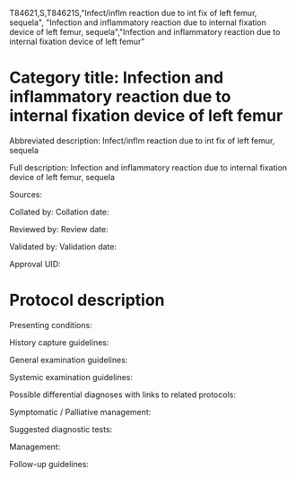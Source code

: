 T84621,S,T84621S,"Infect/inflm reaction due to int fix of left femur, sequela", "Infection and inflammatory reaction due to internal fixation device of left femur, sequela","Infection and inflammatory reaction due to internal fixation device of left femur"
# Category title: Infection and inflammatory reaction due to internal fixation device of left femur

Abbreviated description: Infect/inflm reaction due to int fix of left femur, sequela

Full description: Infection and inflammatory reaction due to internal fixation device of left femur, sequela

Sources:

Collated by:
Collation date:

Reviewed by:
Review date:

Validated by:
Validation date:

Approval UID:

# Protocol description

Presenting conditions:

History capture guidelines:

General examination guidelines:

Systemic examination guidelines:

Possible differential diagnoses with links to related protocols:

Symptomatic / Palliative management:

Suggested diagnostic tests:

Management:

Follow-up guidelines:
